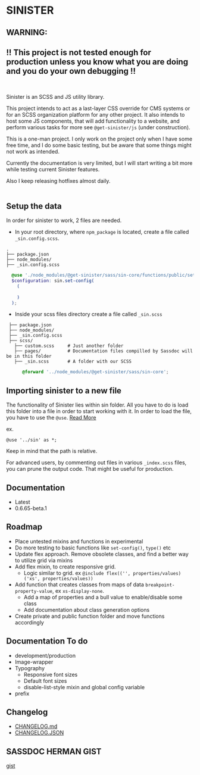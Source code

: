 # SINISTER

## WARNING:

## !! This project is not tested enough for production unless you know what you are doing and you do your own debugging !!

<br>

Sinister is an SCSS and JS utility library.

This project intends to act as a last-layer CSS override for CMS systems or for an SCSS organization platform for any other project. It also intends to host some JS components, that will add functionality to a website, and perform various tasks for more see `@get-sinister/js` (under construction).

This is a one-man project. I only work on the project only when I have some free time, and I do some basic testing, but be aware that some things might not work as intended.

Currently the documentation is very limited, but I will start writing a bit more while testing current Sinister features.

Also I keep releasing hotfixes almost daily.
<br>
<br>

## Setup the data

In order for sinister to work, 2 files are needed. 

- In your root directory, where `npm_package` is located, create a file called `_sin.config.scss`.
  
``` Folder Structure
.
├── package.json
├── node_modules/
├── _sin.config.scss

```

  ``` _sin.config.scss content
    @use './node_modules/@get-sinister/sass/sin-core/functions/public/set-config-func' as sin;
    $configuration: sin.set-config(
      (
    
      )
    );
  ```

- Inside your scss files directory create a file called `_sin.scss`

 ``` Folder Structure
  ├── package.json
  ├── node_modules/
  ├── _sin.config.scss
  ├── scss/
    ├── custom.scss     # Just another folder
    ├── pages/          # Documentation files compilled by Sassdoc will be in this folder
    ├── _sin.scss       # A folder with our SCSS
```

``` _sin.scss content
      @forward '../node_modules/@get-sinister/sass/sin-core';
```
## Importing sinister to a new file

The functionality of Sinister lies within sin folder. All you have to do is load this folder into a file in order to start working with it. In order to load the file, you have to use the `@use`. [Read More](https://sass-lang.com/documentation/at-rules/use)

ex.

```
@use '../sin' as *;

```

Keep in mind that the path is relative.

For advanced users, by commenting out files in various `_index.scss` files, you can prune the output code. That might be useful for production.

## Documentation

- Latest
- 0.6.65-beta.1
## Roadmap

- Place untested mixins and functions in experimental
- Do more testing to basic functions like `set-config()`, `type()` etc
- Update flex approach. Remove obsolete classes, and find a better way to utilize grid via mixins
- Add flex mixin, to create responsive grid.
  - Logic similar to grid. ex `@include flex(('', properties/values)('xs', properties/values))`
- Add function that creates classes from maps of data `breakpoint-property-value`, ex `xs-display-none`.
  - Add a map of properties and a bull value to enable/disable some class
  - Add documentation about class generation options
- Create private and public function folder and move functions accordingly

## Documentation To do

- development/production
- Image-wrapper
- Typography
  - Responsive font sizes
  - Default font sizes
  - disable-list-style mixin and global config variable
- prefix

## Changelog

- [CHANGELOG.md](https://github.com/TheoKondak/Sinister/blob/scss/CHANGELOG.md)
- [CHANGELOG.JSON](https://github.com/TheoKondak/Sinister/blob/scss/changelog-data.json)

## SASSDOC HERMAN GIST

[gist](https://gist.github.com/TheoKondak/0c258ff5fdb22a79482f14000cc09ff9)